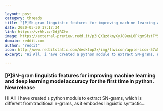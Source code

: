 ```yaml
---

layout: post
category: threads
title: "[P]SN-gram linguistic features for improving machine learning and deep learning model accuracy for the first time in python. New release"
date: 2020-05-30 17:17:34
link: https://vrhk.co/3djRI0e
image: https://external-preview.redd.it/p3HQXQzdkmyXyJ89enL6PkgmSdstFY5z1QkzOzRNUaU.jpg?width=300&height=157.068062827&auto=webp&crop=300:157.068062827,smart&s=562a0131bd939135c72f875be192c0f5dae99b7a
domain: reddit.com
author: "reddit"
icon: http://www.redditstatic.com/desktop2x/img/favicon/apple-icon-57x57.png
excerpt: "Hi All, i have created a python module to extract SN-grams, which is different from traditional n-grams, as it embodies linguistic syntactic..."

---
```


### [P]SN-gram linguistic features for improving machine learning and deep learning model accuracy for the first time in python. New release

Hi All, i have created a python module to extract SN-grams, which is different from traditional n-grams, as it embodies linguistic syntactic...